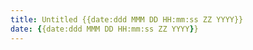```yaml
---
title: Untitled {{date:ddd MMM DD HH:mm:ss ZZ YYYY}}
date: {{date:ddd MMM DD HH:mm:ss ZZ YYYY}}
---
```


